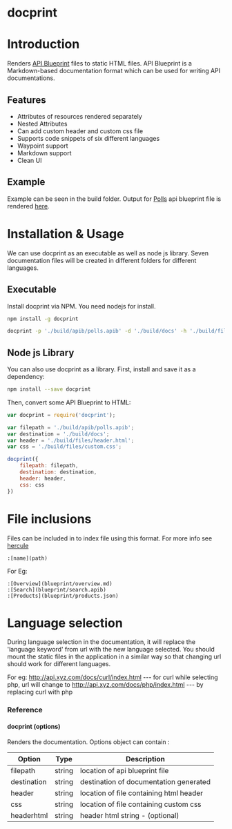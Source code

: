 # docprint

# Introduction
Renders [API Blueprint](http://apiblueprint.org/) files to static HTML files. API Blueprint is a Markdown-based documentation format which can be used for writing API documentations.

## Features

* Attributes of resources rendered separately
* Nested Attributes
* Can add custom header and custom css file
* Supports code snippets of six different languages
* Waypoint support
* Markdown support
* Clean UI

## Example

Example can be seen in the build folder. Output for [Polls](https://raw.githubusercontent.com/swathysubhash/docprint/master/build/apib/polls.apib) api blueprint file is rendered [here](http://htmlpreview.github.io/?https://raw.githubusercontent.com/swathysubhash/docprint/blob/master/build/docs/curl/index.html).

# Installation & Usage
We can use docprint as an executable as well as node js library. 
Seven documentation files will be created in different folders for different languages. 

## Executable
Install docprint via NPM. You need nodejs for install.

```bash
npm install -g docprint
```

```bash
docprint -p './build/apib/polls.apib' -d './build/docs' -h './build/files/header.html' -c './build/files/custom.css'
```

## Node js Library
You can also use docprint as a library. First, install and save it as a dependency:

```bash
npm install --save docprint
```

Then, convert some API Blueprint to HTML:

```javascript
var docprint = require('docprint');

var filepath = './build/apib/polls.apib';
var destination = './build/docs';
var header = './build/files/header.html';
var css = './build/files/custom.css';

docprint({
	filepath: filepath,
	destination: destination,
	header: header,
	css: css
})
```

# File inclusions
Files can be included in to index file using this format. For more info see [hercule](https://github.com/jamesramsay/hercule/tree/master/examples/api-blueprint)

```
:[name](path)
```

For Eg:

```
:[Overview](blueprint/overview.md)
:[Search](blueprint/search.apib)
:[Products](blueprint/products.json)
```



# Language selection
During language selection in the documentation, it will replace the 'language keyword' from url with the new language selected. You should mount the static files in the application in a similar way so that changing url should work for different languages.

For eg: http://api.xyz.com/docs/curl/index.html  --- for curl
while selecting php, url will change to
http://api.xyz.com/docs/php/index.html  --- by replacing curl with php


### Reference

#### docprint (options)
Renders the documentation. Options object can contain : 

| Option      | Type   | Description                            |
| ----------- | ------ | -------------------------------------- |
| filepath    | string | location of api blueprint file         |
| destination | string | destination of documentation generated |
| header      | string | location of file containing html header|
| css         | string | location of file containing custom css |
| headerhtml  | string | header html string - (optional)        |





